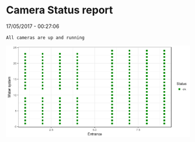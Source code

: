 Camera Status report
================
17/05/2017 - 00:27:06

    All cameras are up and running

![](camreport_files/figure-markdown_github/unnamed-chunk-2-1.png)
